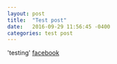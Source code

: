 ```yaml
---
layout: post
title:  "Test post"
date:   2016-09-29 11:56:45 -0400
categories: test post
---
```


'testing' 
[facebook][fb]

[fb]: www.facebook.com/prashant.budania
